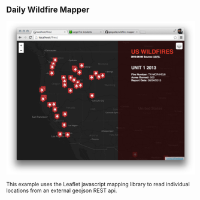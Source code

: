 ## Daily Wildfire Mapper

![screenshot](images/screenshot.png)

This example uses the Leaflet javascript mapping library to read individual locations from an external geojson REST api.
